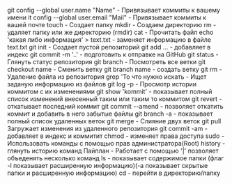 git config --global user.name "Name" - Привязывает коммиты к вашему имени
it config --global user.email "Mail" - Привязывает коммиты к вашей почте
touch - Создает папку
mkdir - Создаем директорию
rm - удаляет папку или же директорию (rmdir)
cat - Прочитать файл
echo 'какая либо информация' > text.txt - заменяет информацию в файле text.txt
git init - Создает пустой репозиторий
git add ... - добавляет в индекс
git commit -m '..' - подготовить к отправке на GitHub
git status - Глянуть статус репозитория
git branch - Посмотреть все ветки
git checkout name - Сменить ветку
git branch name - создать ветку
git rm - Удаление файла из репозитория
grep 'То что нужно искать - Ищет заданую информацию из файлов
git log -p - Просмотр истории коммитом с их изменениями
git show 'kommit' - показывает полный список изменений внесенный таким или таким то коммитом
git revert - откатывает последний коммит
git commit --amend - позволяет откатить коммит и добавить в него забытые файлы
git branch -a - показывает полный список удаленных веток
git merge - Слияние двух веток
git pull Загружает изменения из удаленного репозитория
git commit -am - добавляет в индекс и коммитит
сhmod - изменяет права доступа
sudo - Использовать команды с помощью прав администратора(Root)
history - глянуть историю команд
Пайплан - Работает с помощью '|' позволяет объеденять несколько команд
ls - показывает содержимое папки (флаг -l показывает расширенную информацию)(-a показывает скрытые папки и расширенную информацию)
cd - перейти в директорию/папку
